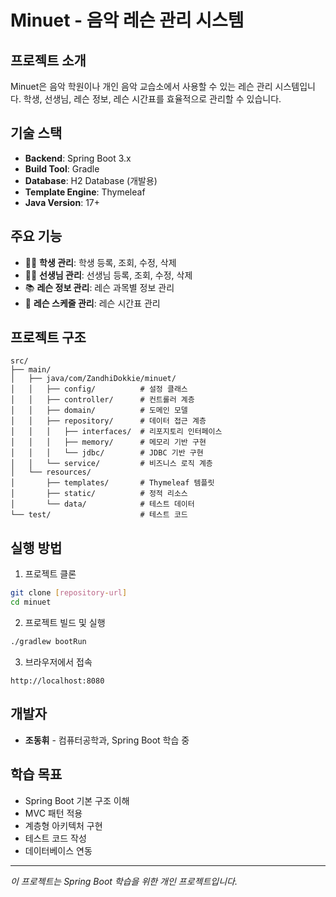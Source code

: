 # Minuet - 음악 레슨 관리 시스템

## 프로젝트 소개
Minuet은 음악 학원이나 개인 음악 교습소에서 사용할 수 있는 레슨 관리 시스템입니다.
학생, 선생님, 레슨 정보, 레슨 시간표를 효율적으로 관리할 수 있습니다.

## 기술 스택
- **Backend**: Spring Boot 3.x
- **Build Tool**: Gradle
- **Database**: H2 Database (개발용)
- **Template Engine**: Thymeleaf
- **Java Version**: 17+

## 주요 기능
- 👨‍🎓 **학생 관리**: 학생 등록, 조회, 수정, 삭제
- 👨‍🏫 **선생님 관리**: 선생님 등록, 조회, 수정, 삭제  
- 📚 **레슨 정보 관리**: 레슨 과목별 정보 관리
- 📅 **레슨 스케줄 관리**: 레슨 시간표 관리

## 프로젝트 구조
```
src/
├── main/
│   ├── java/com/ZandhiDokkie/minuet/
│   │   ├── config/          # 설정 클래스
│   │   ├── controller/      # 컨트롤러 계층
│   │   ├── domain/          # 도메인 모델
│   │   ├── repository/      # 데이터 접근 계층
│   │   │   ├── interfaces/  # 리포지토리 인터페이스
│   │   │   ├── memory/      # 메모리 기반 구현
│   │   │   └── jdbc/        # JDBC 기반 구현
│   │   └── service/         # 비즈니스 로직 계층
│   └── resources/
│       ├── templates/       # Thymeleaf 템플릿
│       ├── static/          # 정적 리소스
│       └── data/            # 테스트 데이터
└── test/                    # 테스트 코드
```

## 실행 방법
1. 프로젝트 클론
```bash
git clone [repository-url]
cd minuet
```

2. 프로젝트 빌드 및 실행
```bash
./gradlew bootRun
```

3. 브라우저에서 접속
```
http://localhost:8080
```

## 개발자
- **조동휘** - 컴퓨터공학과, Spring Boot 학습 중

## 학습 목표
- Spring Boot 기본 구조 이해
- MVC 패턴 적용
- 계층형 아키텍처 구현
- 테스트 코드 작성
- 데이터베이스 연동

---
*이 프로젝트는 Spring Boot 학습을 위한 개인 프로젝트입니다.*
